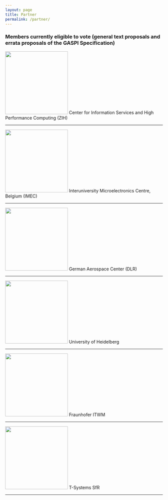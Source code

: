 ```yaml
---
layout: page
title: Partner
permalink: /partner/
---
```


### Members currently eligible to vote (general text proposals and errata proposals of the GASPI Specification) 

<img src="http://tu-dresden.de/die_tu_dresden/zentrale_einrichtungen/zih/bilder/zih_logo" width="200" />  
Center for Information Services and High Performance Computing (ZIH)  

---

<img src="https://upload.wikimedia.org/wikipedia/en/thumb/9/93/Imec_logo.jpg/220px-Imec_logo.jpg" width="200" />  
Interuniversity Microelectronics Centre, Belgium (IMEC)

---

<img src="http://www.dlr.de/dlr/en/portaldata/1/img/general/footer-text-logo-en.png" width="200" />  
German Aerospace Center (DLR)

---

<img src="https://www.uni-heidelberg.de/md/zentral/startseite/logo_neu_204x107.jpg" width="200" />  
University of Heidelberg

---

<img src="http://www.itwm.fraunhofer.de/fileadmin/styles/01_layouts_basics/img/logo-fraunhofer-itwm.gif" width="200" />  
Fraunhofer ITWM

---

<img src="https://upload.wikimedia.org/wikipedia/commons/thumb/0/0a/T-SYSTEMS-LOGO2013.svg/295px-T-SYSTEMS-LOGO2013.svg.png" width="200" />  
T-Systems SfR

---




